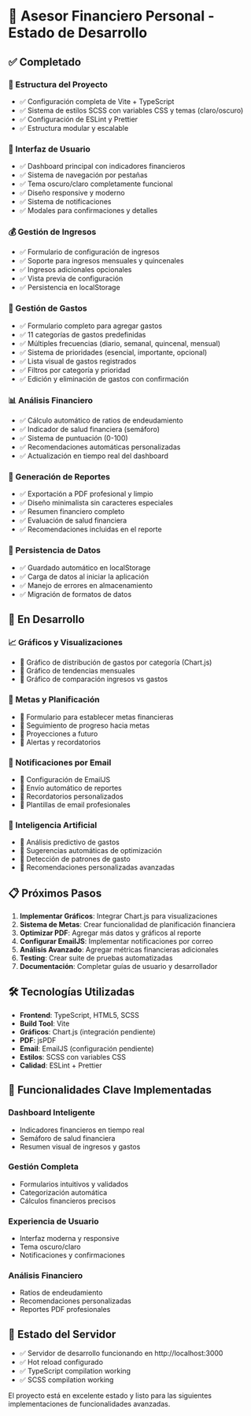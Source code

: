# 🚀 Asesor Financiero Personal - Estado de Desarrollo

## ✅ Completado

### 📁 Estructura del Proyecto

- ✅ Configuración completa de Vite + TypeScript
- ✅ Sistema de estilos SCSS con variables CSS y temas (claro/oscuro)
- ✅ Configuración de ESLint y Prettier
- ✅ Estructura modular y escalable

### 🎨 Interfaz de Usuario

- ✅ Dashboard principal con indicadores financieros
- ✅ Sistema de navegación por pestañas
- ✅ Tema oscuro/claro completamente funcional
- ✅ Diseño responsive y moderno
- ✅ Sistema de notificaciones
- ✅ Modales para confirmaciones y detalles

### 💰 Gestión de Ingresos

- ✅ Formulario de configuración de ingresos
- ✅ Soporte para ingresos mensuales y quincenales
- ✅ Ingresos adicionales opcionales
- ✅ Vista previa de configuración
- ✅ Persistencia en localStorage

### 💸 Gestión de Gastos

- ✅ Formulario completo para agregar gastos
- ✅ 11 categorías de gastos predefinidas
- ✅ Múltiples frecuencias (diario, semanal, quincenal, mensual)
- ✅ Sistema de prioridades (esencial, importante, opcional)
- ✅ Lista visual de gastos registrados
- ✅ Filtros por categoría y prioridad
- ✅ Edición y eliminación de gastos con confirmación

### 📊 Análisis Financiero

- ✅ Cálculo automático de ratios de endeudamiento
- ✅ Indicador de salud financiera (semáforo)
- ✅ Sistema de puntuación (0-100)
- ✅ Recomendaciones automáticas personalizadas
- ✅ Actualización en tiempo real del dashboard

### 📄 Generación de Reportes

- ✅ Exportación a PDF profesional y limpio
- ✅ Diseño minimalista sin caracteres especiales
- ✅ Resumen financiero completo
- ✅ Evaluación de salud financiera
- ✅ Recomendaciones incluidas en el reporte

### 💾 Persistencia de Datos

- ✅ Guardado automático en localStorage
- ✅ Carga de datos al iniciar la aplicación
- ✅ Manejo de errores en almacenamiento
- ✅ Migración de formatos de datos

## 🚧 En Desarrollo

### 📈 Gráficos y Visualizaciones

- 🔄 Gráfico de distribución de gastos por categoría (Chart.js)
- 🔄 Gráfico de tendencias mensuales
- 🔄 Gráfico de comparación ingresos vs gastos

### 🎯 Metas y Planificación

- 🔄 Formulario para establecer metas financieras
- 🔄 Seguimiento de progreso hacia metas
- 🔄 Proyecciones a futuro
- 🔄 Alertas y recordatorios

### 📧 Notificaciones por Email

- 🔄 Configuración de EmailJS
- 🔄 Envío automático de reportes
- 🔄 Recordatorios personalizados
- 🔄 Plantillas de email profesionales

### 🤖 Inteligencia Artificial

- 🔄 Análisis predictivo de gastos
- 🔄 Sugerencias automáticas de optimización
- 🔄 Detección de patrones de gasto
- 🔄 Recomendaciones personalizadas avanzadas

## 📋 Próximos Pasos

1. **Implementar Gráficos**: Integrar Chart.js para visualizaciones
2. **Sistema de Metas**: Crear funcionalidad de planificación financiera
3. **Optimizar PDF**: Agregar más datos y gráficos al reporte
4. **Configurar EmailJS**: Implementar notificaciones por correo
5. **Análisis Avanzado**: Agregar métricas financieras adicionales
6. **Testing**: Crear suite de pruebas automatizadas
7. **Documentación**: Completar guías de usuario y desarrollador

## 🛠️ Tecnologías Utilizadas

- **Frontend**: TypeScript, HTML5, SCSS
- **Build Tool**: Vite
- **Gráficos**: Chart.js (integración pendiente)
- **PDF**: jsPDF
- **Email**: EmailJS (configuración pendiente)
- **Estilos**: SCSS con variables CSS
- **Calidad**: ESLint + Prettier

## 🎯 Funcionalidades Clave Implementadas

### Dashboard Inteligente

- Indicadores financieros en tiempo real
- Semáforo de salud financiera
- Resumen visual de ingresos y gastos

### Gestión Completa

- Formularios intuitivos y validados
- Categorización automática
- Cálculos financieros precisos

### Experiencia de Usuario

- Interfaz moderna y responsive
- Tema oscuro/claro
- Notificaciones y confirmaciones

### Análisis Financiero

- Ratios de endeudamiento
- Recomendaciones personalizadas
- Reportes PDF profesionales

## 🔧 Estado del Servidor

- ✅ Servidor de desarrollo funcionando en http://localhost:3000
- ✅ Hot reload configurado
- ✅ TypeScript compilation working
- ✅ SCSS compilation working

El proyecto está en excelente estado y listo para las siguientes implementaciones de funcionalidades avanzadas.
